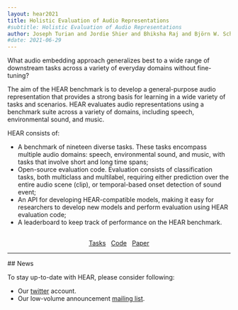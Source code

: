 ```yaml
---
layout: hear2021
title: Holistic Evaluation of Audio Representations
#subtitle: Holistic Evaluation of Audio Representations
author: Joseph Turian and Jordie Shier and Bhiksha Raj and Björn W. Schuller and Christian James Steinmetz and Colin Malloy and George Tzanetakis and Gissel Velarde and Kirk McNally and Max Henry and Nicolas Pinto and Yonatan Bisk and Gyanendra Das and Humair Raj Khan and Camille Noufi and Dorien Herremans and Eduardo Fonseca and Jesse Engel and Justin Salamon and Philippe Esling and Pranay Manocha and Shinji Watanabe and Zeyu Jin
#date: 2021-06-29
---
```


What audio embedding approach generalizes best to a wide range of downstream tasks 
across a variety of everyday domains without fine-tuning? 

The aim of the HEAR benchmark is to develop a general-purpose audio representation 
that provides a strong basis for learning in a wide variety of tasks and scenarios. HEAR evaluates audio representations using a benchmark suite across a variety of 
domains, including speech, environmental sound, and music.

HEAR consists of:
* A benchmark of nineteen diverse tasks. These tasks encompass multiple audio domains: 
  speech, environmental sound, and music, with tasks that involve short and long time spans;
* Open-source evaluation code. Evaluation consists of classification tasks, both 
  multiclass and multilabel, requiring either prediction over the entire audio 
  scene (clip), or temporal-based onset detection of sound event;
* An API for developing HEAR-compatible models, making it easy for researchers to
  develop new models and perform evaluation using HEAR evaluation code;
* A leaderboard to keep track of performance on the HEAR benchmark.

<div id="button-group" style="margin-top: 30px; display: flex; justify-content: center; align-items: left; gap: 12px;">
    <a href="{{ site.baseurl }}/hear-datasets.html" role="button" class="btn btn-primary">Tasks</a>
    <a href="#" role="button" class="btn btn-primary">Code</a>
    <a href="https://arxiv.org/abs/2203.03022" role="button" class="btn btn-primary">Paper</a>
</div>


<hr />
## News

To stay up-to-date with HEAR, please consider following:
* Our [twitter](https://twitter.com/neuralaudio) account.
* Our low-volume announcement [mailing list](http://eepurl.com/hwrhrz).
